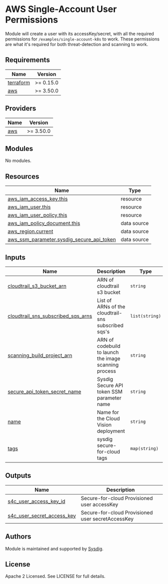 # AWS Single-Account User Permissions

Module will create a user with its accessKey/secret, with all the required permissions for `/examples/single-account-k8s` to work.
These permissions are what it's required for both threat-detection and scanning to work.

<!-- BEGINNING OF PRE-COMMIT-TERRAFORM DOCS HOOK -->
## Requirements

| Name | Version |
|------|---------|
| <a name="requirement_terraform"></a> [terraform](#requirement\_terraform) | >= 0.15.0 |
| <a name="requirement_aws"></a> [aws](#requirement\_aws) | >= 3.50.0 |

## Providers

| Name | Version |
|------|---------|
| <a name="provider_aws"></a> [aws](#provider\_aws) | >= 3.50.0 |

## Modules

No modules.

## Resources

| Name | Type |
|------|------|
| [aws_iam_access_key.this](https://registry.terraform.io/providers/hashicorp/aws/latest/docs/resources/iam_access_key) | resource |
| [aws_iam_user.this](https://registry.terraform.io/providers/hashicorp/aws/latest/docs/resources/iam_user) | resource |
| [aws_iam_user_policy.this](https://registry.terraform.io/providers/hashicorp/aws/latest/docs/resources/iam_user_policy) | resource |
| [aws_iam_policy_document.this](https://registry.terraform.io/providers/hashicorp/aws/latest/docs/data-sources/iam_policy_document) | data source |
| [aws_region.current](https://registry.terraform.io/providers/hashicorp/aws/latest/docs/data-sources/region) | data source |
| [aws_ssm_parameter.sysdig_secure_api_token](https://registry.terraform.io/providers/hashicorp/aws/latest/docs/data-sources/ssm_parameter) | data source |

## Inputs

| Name | Description | Type | Default | Required |
|------|-------------|------|---------|:--------:|
| <a name="input_cloudtrail_s3_bucket_arn"></a> [cloudtrail\_s3\_bucket\_arn](#input\_cloudtrail\_s3\_bucket\_arn) | ARN of cloudtrail s3 bucket | `string` | n/a | yes |
| <a name="input_cloudtrail_sns_subscribed_sqs_arns"></a> [cloudtrail\_sns\_subscribed\_sqs\_arns](#input\_cloudtrail\_sns\_subscribed\_sqs\_arns) | List of ARNs of the cloudtrail-sns subscribed sqs's | `list(string)` | n/a | yes |
| <a name="input_scanning_build_project_arn"></a> [scanning\_build\_project\_arn](#input\_scanning\_build\_project\_arn) | ARN of codebuild to launch the image scanning process | `string` | n/a | yes |
| <a name="input_secure_api_token_secret_name"></a> [secure\_api\_token\_secret\_name](#input\_secure\_api\_token\_secret\_name) | Sysdig Secure API token SSM parameter name | `string` | n/a | yes |
| <a name="input_name"></a> [name](#input\_name) | Name for the Cloud Vision deployment | `string` | `"sfc"` | no |
| <a name="input_tags"></a> [tags](#input\_tags) | sysdig secure-for-cloud tags | `map(string)` | <pre>{<br>  "product": "sysdig-secure-for-cloud"<br>}</pre> | no |

## Outputs

| Name | Description |
|------|-------------|
| <a name="output_s4c_user_access_key_id"></a> [s4c\_user\_access\_key\_id](#output\_s4c\_user\_access\_key\_id) | Secure-for-cloud Provisioned user accessKey |
| <a name="output_s4c_user_secret_access_key"></a> [s4c\_user\_secret\_access\_key](#output\_s4c\_user\_secret\_access\_key) | Secure-for-cloud Provisioned user secretAccessKey |
<!-- END OF PRE-COMMIT-TERRAFORM DOCS HOOK -->

## Authors

Module is maintained and supported by [Sysdig](https://sysdig.com).

## License

Apache 2 Licensed. See LICENSE for full details.
